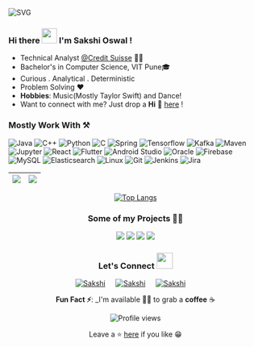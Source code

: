 ![SVG](https://github.com/sakshi170920/sakshi170920/assets/53859329/299d7f33-0072-44f6-9ade-5dbbcdac3f00) 

### Hi there <img src="https://raw.githubusercontent.com/MartinHeinz/MartinHeinz/master/wave.gif" width="30px"> I'm Sakshi Oswal !

* Technical Analyst [@Credit Suisse](https://www.linkedin.com/company/credit-suisse/) 👨‍💻
* Bachelor's in Computer Science, VIT Pune🎓
* Curious . Analytical . Deterministic
* Problem Solving ❤
* **Hobbies**: Music(Mostly Taylor Swift) and Dance!
* Want to connect with me? Just drop a **Hi** 👋 [here](https://www.linkedin.com/in/sakshi-oswal/) ! 

### Mostly Work With ⚒

![Java](https://img.shields.io/static/v1?style=for-the-badge&message=Java&color=007396&logo=Java&logoColor=FFFFFF&label=)
![C++](https://img.shields.io/static/v1?style=for-the-badge&message=C%2B%2B&color=00599C&logo=C%2B%2B&logoColor=FFFFFF&label=)
![Python](https://img.shields.io/badge/Python-FFD43B?style=for-the-badge&logo=python&logoColor=blue)
![C](https://img.shields.io/static/v1?style=for-the-badge&message=C+Language&color=222222&logo=C&logoColor=A8B9CC&label=)
![Spring](https://img.shields.io/badge/Spring-6DB33F?style=for-the-badge&logo=spring&logoColor=white)
![Tensorflow](https://img.shields.io/badge/TensorFlow-FF6F00?style=for-the-badge&logo=tensorflow&logoColor=white)
![Kafka](https://img.shields.io/badge/Apache_Kafka-231F20?style=for-the-badge&logo=apache-kafka&logoColor=white)
![Maven](https://img.shields.io/badge/apache_maven-C71A36?style=for-the-badge&logo=apachemaven&logoColor=white)
![Jupyter](https://img.shields.io/badge/Jupyter-F37626.svg?&style=for-the-badge&logo=Jupyter&logoColor=white)
![React](https://img.shields.io/badge/React-20232A?style=for-the-badge&logo=react&logoColor=61DAFB)
![Flutter](https://img.shields.io/badge/Flutter-02569B?style=for-the-badge&logo=flutter&logoColor=white)
![Android Studio](https://img.shields.io/static/v1?style=for-the-badge&message=Android+Studio&color=222222&logo=Android+Studio&logoColor=3DDC84&label=)
![Oracle](https://img.shields.io/badge/Oracle-F80000?style=for-the-badge&logo=Oracle&logoColor=white)
![Firebase](https://img.shields.io/static/v1?style=for-the-badge&message=Firebase&color=222222&logo=Firebase&logoColor=FFCA28&label=)
![MySQL](https://img.shields.io/static/v1?style=for-the-badge&message=MySQL&color=4479A1&logo=MySQL&logoColor=FFFFFF&label=)
![Elasticsearch](https://img.shields.io/badge/Elastic_Search-005571?style=for-the-badge&logo=elasticsearch&logoColor=white)
![Linux](https://img.shields.io/badge/Linux-FCC624?style=for-the-badge&logo=linux&logoColor=black)
![Git](https://img.shields.io/badge/GIT-E44C30?style=for-the-badge&logo=git&logoColor=white)
![Jenkins](https://img.shields.io/badge/Jenkins-D24939?style=for-the-badge&logo=Jenkins&logoColor=white)
![Jira](https://img.shields.io/badge/Jira-0052CC?style=for-the-badge&logo=Jira&logoColor=white)

|<img src="https://github-readme-stats-sigma-five.vercel.app/api?username=sakshi170920&&show_icons=true&count_private=true&include_all_commits=true&&theme=tokyonight"/>|<img src="https://github-readme-streak-stats.herokuapp.com/?user=sakshi170920&count_private=true&include_all_commits=true&&theme=tokyonight"/>|
|---|---|
<div align="center">

[![Top Langs](https://github-readme-stats-sigma-five.vercel.app/api/top-langs/?username=sakshi170920&layout=compact&theme=midnight-purple)](https://github.com/sakshi170920)
</div>
<div align="center">

### Some of my Projects 👨‍💻
</div>
<div  align="center">
    <img src="https://github-readme-stats-sigma-five.vercel.app/api/pin/?username=TY-Projects&repo=MOS-Operating-System&show_icons=true&theme=great-gatsby" >
  <img src="https://github-readme-stats-sigma-five.vercel.app/api/pin/?username=sakshi170920&repo=Movie-Recommendation-System&show_icons=true&theme=great-gatsby" > 
  <img src="https://github-readme-stats-sigma-five.vercel.app/api/pin/?username=sakshi170920&repo=Pcos-App&show_icons=true&theme=great-gatsby" >
  <img src="https://github-readme-stats-sigma-five.vercel.app/api/pin/?username=sakshi170920&repo=IBM-fhe-toolkit-Genome&show_icons=true&theme=great-gatsby">

</di>

### Let's Connect <img src="https://raw.githubusercontent.com/ShahriarShafin/ShahriarShafin/main/Assets/handshake.gif" height="32px">

<div style="display:flex; justify-content:center;margin-bottom:10px">
 <a href="https://www.linkedin.com/in/jaydip-dey-8a90221b2/" target="_blank">
<img src=https://img.shields.io/badge/linkedin-%231E77B5.svg?&style=for-the-badge&logo=linkedin&logoColor=white alt=Sakshi Oswal linkedin style="margin-right: 20px;" />
</a>
 
 <a href="https://github.com/sakshi170920" target="_blank">
<img src=https://img.shields.io/badge/GitHub-100000?style=for-the-badge&logo=github&logoColor=white alt=Sakshi Oswal GitHub style="margin-right: 20px;" />
</a>

 <a href="mailto:sakshi.oswal90@gmail.com" target="_blank">
<img src=https://img.shields.io/badge/Gmail-D14836?style=for-the-badge&logo=gmail&logoColor=white alt=Sakshi Oswal GitHub style="margin-right: 20px;" />
</a>
     
</div>  

**Fun Fact ⚡**: _I'm available 🙋‍♂️ to grab a **coffee** ☕


![Profile views](https://komarev.com/ghpvc/?username=sakshi170920&label=Profile%20views&color=0e75b6&style=flat)


Leave a ⭐ [here](https://github.com/jaydip1235/sakshi170920) if you like 😁
